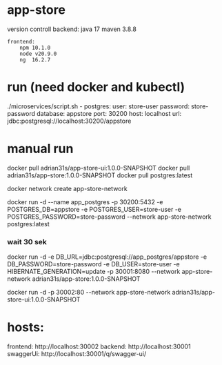 # app-store
version controll
	backend: 
		java 17
		maven 3.8.8
	
	frontend:
		npm 10.1.0
		node v20.9.0
		ng  16.2.7


# run (need docker and kubectl) 
./microservices/script.sh 
	- postgres:
		user: store-user
		password: store-password
		database: appstore
		port: 30200
		host: localhost
		url: jdbc:postgresql://localhost:30200/appstore


# manual run
docker pull adrian31s/app-store-ui:1.0.0-SNAPSHOT
docker pull adrian31s/app-store:1.0.0-SNAPSHOT
docker pull postgres:latest

docker network create app-store-network

docker run -d --name app_postgres -p 30200:5432 -e POSTGRES_DB=appstore -e POSTGRES_USER=store-user -e POSTGRES_PASSWORD=store-password --network app-store-network postgres:latest

### wait 30 sek 

docker run -d -e DB_URL=jdbc:postgresql://app_postgres/appstore -e DB_PASSWORD=store-password -e DB_USER=store-user -e HIBERNATE_GENERATION=update -p 30001:8080 --network app-store-network adrian31s/app-store:1.0.0-SNAPSHOT

docker run -d -p 30002:80 --network app-store-network adrian31s/app-store-ui:1.0.0-SNAPSHOT





# hosts:
frontend: http://localhost:30002
backend: http://localhost:30001
swaggerUi: http://localhost:30001/q/swagger-ui/

